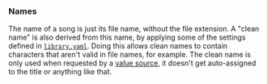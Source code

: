 ### Names
The name of a song is just its file name, without the file extension. A "clean name" is also derived from this name, by applying some of the settings defined in [`library.yaml`](library.md). Doing this allows clean names to contain characters that aren't valid in file names, for example. The clean name is only used when requested by a [value source](value-sources.md), it doesn't get auto-assigned to the title or anything like that.
